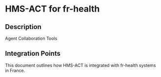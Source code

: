 # HMS-ACT for fr-health

## Description

Agent Collaboration Tools

## Integration Points

This document outlines how HMS-ACT is integrated with fr-health systems in France.
